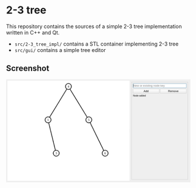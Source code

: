 # 2-3 tree

This repository contains the sources of a simple 2-3 tree implementation
written in C++ and Qt.

* `src/2-3_tree_impl/` contains a STL container implementing 2-3 tree
* `src/gui/` contains a simple tree editor

## Screenshot

![Screenshot of working program](./assets/app-screenshot.png)

